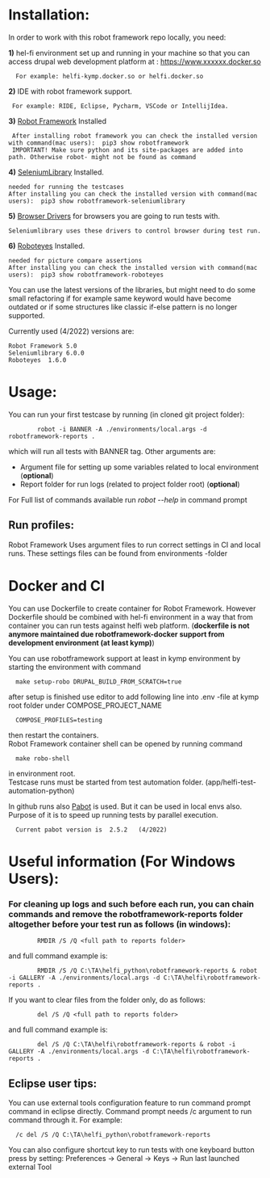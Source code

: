 # Installation:

In order to work with this robot framework repo locally, you need:

**1)** hel-fi environment set up and running in your machine so that you can access drupal web development platform at : https://www.xxxxxx.docker.so  
      
      For example: helfi-kymp.docker.so or helfi.docker.so
  
**2)** IDE with robot framework support.
     
     For example: RIDE, Eclipse, Pycharm, VSCode or IntellijIdea.
    
**3)**  [Robot Framework](https://robotframework.org/robotframework/latest/RobotFrameworkUserGuide.html#installation-instructions) Installed
      
     After installing robot framework you can check the installed version with command(mac users):  pip3 show robotframework
     IMPORTANT! Make sure python and its site-packages are added into path. Otherwise robot- might not be found as command
    
**4)**  [SeleniumLibrary](https://pypi.org/project/robotframework-seleniumlibrary/) Installed. 

    needed for running the testcases
    After installing you can check the installed version with command(mac users):  pip3 show robotframework-seleniumlibrary
    
**5)**  [Browser Drivers](https://pypi.org/project/robotframework-seleniumlibrary/#browser-drivers) for browsers you are going to run tests with.
    
    Seleniumlibrary uses these drivers to control browser during test run.

**6)**  [Roboteyes](https://github.com/jz-jess/RobotEyes) Installed.  

    needed for picture compare assertions
    After installing you can check the installed version with command(mac users):  pip3 show robotframework-roboteyes



            
You can use the latest versions of the libraries, but might need to do some small refactoring if for example same keyword would have become outdated or if some structures like classic if-else pattern is no longer supported.

Currently used (4/2022) versions are:

    Robot Framework 5.0
    Seleniumlibrary 6.0.0
    Roboteyes  1.6.0
     
# Usage:
You can run your first testcase by running (in cloned git project folder):

            robot -i BANNER -A ./environments/local.args -d robotframework-reports .
which will run all tests with BANNER tag. Other arguments are:
- Argument file for setting up some variables related to local environment (**optional**)
- Report folder for run logs (related to project folder root)  (**optional**)
  
For Full list of commands available run *robot --help* in command prompt
## Run profiles:
Robot Framework Uses argument files to run correct settings in CI and local runs. These settings files can be found from environments -folder

# Docker and CI
You can use Dockerfile to create container for Robot Framework. However Dockerfile should be combined with hel-fi environment in a way that from container you can run tests against helfi web platform. (**dockerfile is not anymore maintained due robotframework-docker support from development environment (at least kymp)**)

You can use robotframework support at least in kymp environment by starting the environment with command

      make setup-robo DRUPAL_BUILD_FROM_SCRATCH=true
after setup is finished use editor to add following line into .env -file at kymp root folder under COMPOSE_PROJECT_NAME

      COMPOSE_PROFILES=testing
then restart the containers.      
Robot Framework container shell can be opened by running command

      make robo-shell
in environment root.     
Testcase runs must be started from test automation folder.  (app/helfi-test-automation-python)

In github runs also [Pabot](https://github.com/mkorpela/pabot) is used. But it can be used in local envs also. Purpose of it is to speed up running tests by parallel execution.

      Current pabot version is  2.5.2   (4/2022)



# Useful information (For Windows Users):
### For cleaning up logs and such before each run, you can chain commands and remove the robotframework-reports folder altogether before your test run as follows (in windows):
            
            RMDIR /S /Q <full path to reports folder>
and full command example is:            
            
            RMDIR /S /Q C:\TA\helfi_python\robotframework-reports & robot -i GALLERY -A ./environments/local.args -d C:\TA\helfi\robotframework-reports .

If you want to clear files from the folder only, do as follows:            


            del /S /Q <full path to reports folder>
and full command example is:

            del /S /Q C:\TA\helfi\robotframework-reports & robot -i GALLERY -A ./environments/local.args -d C:\TA\helfi\robotframework-reports .

## Eclipse user tips:
You can use external tools configuration feature to run command prompt command in eclipse directly. Command prompt needs /c argument to run command through it. For example:

      /c del /S /Q C:\TA\helfi_python\robotframework-reports
      
      
You can also configure shortcut key to run tests with one keyboard button press by setting: Preferences -> General -> Keys -> Run last launched external Tool
